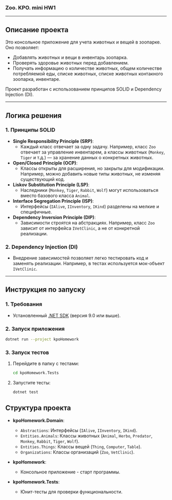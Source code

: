 ### Zoo. KPO. mini HW1

---

## Описание проекта

Это консольное приложение для учета животных и вещей в зоопарке. Оно позволяет:
- Добавлять животных и вещи в инвентарь зоопарка.
- Проверять здоровье животных перед добавлением.
- Получать информацию о количестве животных, общем количестве потребляемой еды, списке животных, списке животных контакного зоопарка, инвентаре.

Проект разработан с использованием принципов SOLID и Dependency Injection (DI).

---

## Логика решения

### 1. **Принципы SOLID**
- **Single Responsibility Principle (SRP)**:
  - Каждый класс отвечает за одну задачу. Например, класс `Zoo` отвечает за управление инвентарем, а классы животных (`Monkey`, `Tiger` и т.д.) — за хранение данных о конкретных животных.
- **Open/Closed Principle (OCP)**:
  - Классы открыты для расширения, но закрыты для модификации. Например, можно добавить новые типы животных, не изменяя существующий код.
- **Liskov Substitution Principle (LSP)**:
  - Наследники (`Monkey`, `Tiger`, `Rabbit`, `Wolf`) могут использоваться вместо базового класса `Animal`.
- **Interface Segregation Principle (ISP)**:
  - Интерфейсы (`IAlive`, `IInventory`, `IKind`) разделены на мелкие и специфичные.
- **Dependency Inversion Principle (DIP)**:
  - Зависимости строятся на абстракциях. Например, класс `Zoo` зависит от интерфейса `IVetClinic`, а не от конкретной реализации.

### 2. **Dependency Injection (DI)**
- Внедрение зависимостей позволяет легко тестировать код и заменять реализации. Например, в тестах используется мок-объект `IVetClinic`.

---

## Инструкция по запуску

### 1. **Требования**
- Установленный [.NET SDK](https://dotnet.microsoft.com/download) (версия 9.0 или выше).

### 2. **Запуск приложения**
   ```bash
   dotnet run --project kpoHomework
   ```

### 3. **Запуск тестов**
1. Перейдите в папку с тестами:
   ```bash
   cd kpoHomework.Tests
   ```
2. Запустите тесты:
   ```bash
   dotnet test
   ```

## Структура проекта

- **kpoHomework.Domain**:
  - `Abstractions`: Интерфейсы (`IAlive`, `IInventory`, `IKind`).
  - `Entities.Animals`: Классы животных (`Animal`, `Herbo`, `Predator`, `Monkey`, `Rabbit`, `Tiger`, `Wolf`).
  - `Entities.Things`: Классы вещей (`Thing`, `Computer`, `Table`).
  - `Organizations`: Классы организаций (`Zoo`, `VetClinic`).

- **kpoHomework**:
  - Консольное приложение - старт программы.

- **kpoHomework.Tests**:
  - Юнит-тесты для проверки функциональности.
